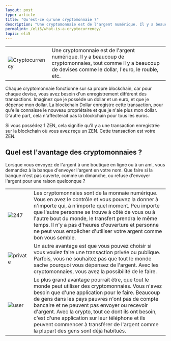 ```yaml
---
layout: post
type: article
title: "Qu'est-ce qu'une cryptomonnaie ?"
description: "Une cryptomonnaie est de l'argent numérique. Il y a beaucoup de cryptomonnaies, comme il y a beaucoup de monnaies traditionnelles."
permalink: /eli5/what-is-a-cryptocurrency/
topic: eli5
---
```


<table class="table lead">
    <tr>
        <td class="icon"><img src="{{site.baseurl_root}}/assets/post_files/eli5/what-is-a-cryptocurrency/CryptoC.jpg" alt="Cryptocurrency"></td>
        <td>
            Une cryptomonnaie est de l'argent numérique. Il y a beaucoup de cryptomonnaies, tout comme il y a beaucoup de devises comme le dollar, l'euro, le rouble, etc.
        </td>
    </tr>
</table>

Chaque cryptomonnaie fonctionne sur sa propre blockchain, car pour chaque devise, vous avez besoin d'un enregistrement différent des transactions. Imaginez que je possède un dollar et un euro, et que je dépense mon dollar. La blockchain Dollar enregistre cette transaction, pour qu'elle connaisse le nouveau propriétaire et que je n'aie plus mon dollar. D'autre part, cela n'affecterait pas la blockchain pour tous les euros.

Si vous possédez 1 ZEN, cela signifie qu'il y a une transaction enregistrée sur la blockchain où vous avez reçu un ZEN. Cette transaction est votre ZEN.

## Quel est l'avantage des cryptomonnaies ?

Lorsque vous envoyez de l'argent à une boutique en ligne ou à un ami, vous demandez à la banque d'envoyer l'argent en votre nom. Que faire si la banque n'est pas ouverte, comme un dimanche, ou refuse d'envoyer l'argent pour une raison quelconque ?

<table class="table table-borderless mb-4">
    <tr>
        <td style="width: 65px;"><img src="{{site.baseurl_root}}/assets/post_files/eli5/what-is-the-benefit-of-cryptocurrencies/247.svg" alt="247"></td>
        <td>
            Les cryptomonnaies sont de la monnaie numérique. Vous en avez le contrôle et vous pouvez la donner à n'importe qui, à n'importe quel moment. Peu importe que l'autre personne se trouve à côté de vous ou à l'autre bout du monde, le transfert prendra le même temps. Il n'y a pas d'heures d'ouverture et personne ne peut vous empêcher d'utiliser votre argent comme bon vous semble.
        </td>
    </tr>
    <tr>
        <td><img src="{{site.baseurl_root}}/assets/post_files/eli5/what-is-the-benefit-of-cryptocurrencies/private.svg" alt="private"></td>
        <td>
            Un autre avantage est que vous pouvez choisir si vous voulez faire une transaction privée ou publique. Parfois, vous ne souhaitez pas que tout le monde sache pourquoi vous dépensez de l'argent. Avec les cryptomonnaies, vous avez la possibilité de le faire.
        </td>
    </tr>
    <tr>
        <td><img src="{{site.baseurl_root}}/assets/post_files/eli5/what-is-the-benefit-of-cryptocurrencies/userx.svg" alt="user"></td>
        <td>
            Le plus grand avantage pourrait être, que tout le monde peut utiliser des cryptomonnaies. Vous n'avez besoin que d'une application pour le faire. Beaucoup de gens dans les pays pauvres n'ont pas de compte bancaire et ne peuvent pas envoyer ou recevoir d'argent. Avec la crypto, tout ce dont ils ont besoin, c'est d'une application sur leur téléphone et ils peuvent commencer à transférer de l'argent comme la plupart des gens sont déjà habitués.
         </td>
    </tr>
</table>
